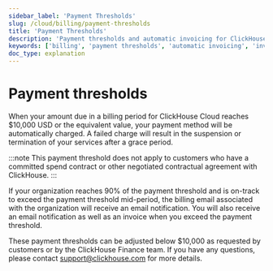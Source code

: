 ```yaml
---
sidebar_label: 'Payment Thresholds'
slug: /cloud/billing/payment-thresholds
title: 'Payment Thresholds'
description: 'Payment thresholds and automatic invoicing for ClickHouse Cloud.'
keywords: ['billing', 'payment thresholds', 'automatic invoicing', 'invoice']
doc_type: explanation
---
```


# Payment thresholds

When your amount due in a billing period for ClickHouse Cloud reaches $10,000 USD or the equivalent value, your payment method will be automatically charged. A failed charge will result in the suspension or termination of your services after a grace period. 

:::note
This payment threshold does not apply to customers who have a committed spend contract or other negotiated contractual agreement with ClickHouse.
:::

If your organization reaches 90% of the payment threshold and is on-track to exceed the payment threshold mid-period, the billing email associated with the organization will receive an email notification. You will also receive an email notification as well as an invoice when you exceed the payment threshold.

These payment thresholds can be adjusted below $10,000 as requested by customers or by the ClickHouse Finance team. If you have any questions, please contact support@clickhouse.com for more details.
